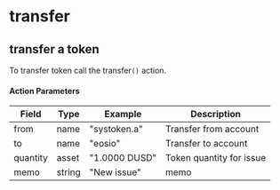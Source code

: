 # transfer

## transfer a token

To transfer token call the transfer`()` action.

#### Action Parameters

| Field    | Type   | Example       | Description              |
| -------- | ------ | ------------- | ------------------------ |
| from     | name   | "systoken.a"  | Transfer from account    |
| to       | name   | "eosio"       | Transfer to account      |
| quantity | asset  | "1.0000 DUSD" | Token quantity for issue |
| memo     | string | "New issue"   | memo                     |

